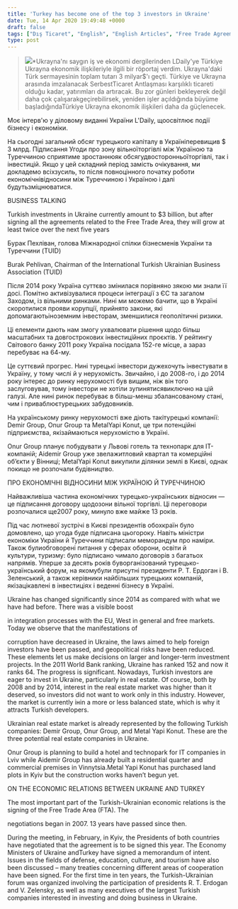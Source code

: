 ```yaml
---
title: 'Turkey has become one of the top 3 investors in Ukraine'
date: Tue, 14 Apr 2020 19:49:48 +0000
draft: false
tags: ["Dış Ticaret", "English", "English Articles", "Free Trade Agreement", "interview", "röportaj", "TUİD (Türk Ukrayna İşadamları Derneği)", "ukraine", "Ukrayna", "Ukrayna Dış İlişkileri", "Uluslarası İlişkiler"]
type: post
---
```


> 

> 
> ![](https://burakpehlivan.org/wp-content/uploads/2020/04/CFABB40B-DEA0-4647-89A0-C7794631CA98-752x1024.jpeg)\*Ukrayna'nı saygın iş ve ekonomi dergilerinden LDaily'ye Türkiye Ukrayna ekonomik ilişkileriyle ilgili bir röportaj verdim. Ukrayna'daki Türk sermayesinin toplam tutarı 3 milyar$'ı geçti. Türkiye ve Ukrayna arasında imzalanacak SerbestTicaret Antlaşması karşılıklı ticareti olduğu kadar, yatırımları da artıracak. Bu zor günleri bekleyerek değil daha çok çalışarakgeçirebilirsek, yeniden işler açıldığında büyüme başladığındaTürkiye Ukrayna ekonomik ilişkileri daha da güçlenecek. 
> 
> 





Моє інтерв'ю у діловому виданні України L'Daily, щоосвітлює події бізнесу і економіки.




На сьогодні загальний обсяг турецького капіталу в Україніперевищив $ 3 млрд. Підписання Угоди про зону вільноїторгівлі між Україною та Туреччиною сприятиме зростаннюяк обсягудвосторонньоїторгівлі, так і інвестицій. Якщо у цей складний період замість очікування, ми докладемо всіхзусиль, то після повноцінного початку роботи економічнівідносини між Туреччиною і Україною і далі будутьзміцнюватися.




BUSINESS TALKING 




Turkish investments in Ukraine currently amount to $3 billion, but after signing all the agreements related to the Free Trade Area, they will grow at least twice over the next five years 




Бурак Пехліван, голова Міжнародної спілки бізнесменів України та Туреччини (TUID) 




Burak Pehlivan, Chairman of the International Turkish Ukrainian Business Association (TUID) 




Після 2014 року Україна суттєво змінилася порівняно зякою ми знали її досі. Помітно активізувалися процеси інтеграції з ЄС та загалом Заходом, із вільними ринками. Нині ми можемо бачити, що в Україні скоротилися прояви корупції, прийнято закони, які допомагаютьіноземним інвесторам, зменшилися геополітичні ризики.




Ці елементи дають нам змогу ухвалювати рішення щодо більш масштабних та довгострокових інвестиційних проєктів. У рейтингу Світового банку 2011 року Україна посідала 152-ге місце, а зараз перебуває на 64-му.




Це суттєвий прогрес. Нині турецькі інвестори дужехочуть інвестувати в Україну, у тому числі й у нерухомість. Звичайно, і до 2008-го, і до 2014 року інтерес до ринку нерухомості був вищим, ніж він того заслуговував, тому інвестори не хотіли зупинятисявиключно на цій галузі. Але нині ринок перебуває в більш-менш збалансованому стані, чим і приваблюєтурецьких забудовників.




На українському ринку нерухомості вже діють такітурецькі компанії: Demir Group, Onur Group та MetalYapi Konut, це три потенційні підприємства, якізаймаються нерухомістю в Україні.




Onur Group планує побудувати у Львові готель та технопарк для IT-компаній; Aidemir Group уже звелажитловий квартал та комерційні об’єкти у Вінниці; MetalYapi Konut викупили ділянки землі в Києві, однак покищо не розпочали будівництво.




ПРО ЕКОНОМІЧНІ ВІДНОСИНИ МІЖ УКРАЇНОЮ Й ТУРЕЧЧИНОЮ 




Найважливіша частина економічних турецько-українських відносин — це підписання договору щодозони вільної торгівлі. Ці переговори розпочалися ще2007 року, минуло вже майже 13 років.







Під час лютневої зустрічі в Києві президентів обохкраїн було домовлено, що угода буде підписана цьогороку. Навіть міністри економіки України й Туреччини підписали меморандум про наміри. Також булиобговорені питання у сферах оборони, освіти й культури, туризму: було підписано чимало договорів з багатьох напрямів. Уперше за десять років буворганізований турецько-український форум, на якомубули присутні президенти Р. Т. Ердоган і В. Зеленський, а також керівники найбільших турецьких компаній, якізацікавлені в інвестиціях і веденні бізнесу в Україні.




Ukraine has changed significantly since 2014 as compared with what we have had before. There was a visible boost 




in integration processes with the EU, West in general and free markets. Today we observe that the manifestations of 




corruption have decreased in Ukraine, the laws aimed to help foreign investors have been passed, and geopolitical risks have been reduced. These elements let us make decisions on larger and longer-term investment projects. In the 2011 World Bank ranking, Ukraine has ranked 152 and now it ranks 64. The progress is significant. Nowadays, Turkish investors are eager to invest in Ukraine, particularly in real estate. Of course, both by 2008 and by 2014, interest in the real estate market was higher than it deserved, so investors did not want to work only in this industry. However, the market is currently інin a more or less balanced state, which is why it attracts Turkish developers. 




Ukrainian real estate market is already represented by the following Turkish companies: Demir Group, Onur Group, and Metal Yapi Konut. These are the three potential real estate companies in Ukraine.




Onur Group is planning to build a hotel and technopark for IT companies in Lviv while Aidemir Group has already built a residential quarter and commercial premises in Vinnytsia.Metal Yapi Konut has purchased land plots in Kyiv but the construction works haven’t begun yet.




ON THE ECONOMIC RELATIONS BETWEEN UKRAINE AND TURKEY




The most important part of the Turkish-Ukrainian economic relations is the signing of the Free Trade Area (FTA). The




negotiations began in 2007. 13 years have passed since then.




During the meeting, in February, in Kyiv, the Presidents of both countries have negotiated that the agreement is to be signed this year. The Economy Ministers of Ukraine andTurkey have signed a memorandum of intent. Issues in the fields of defense, education, culture, and tourism have also been discussed – many treaties concerning different areas of cooperation have been signed. For the first time in ten years, the Turkish-Ukrainian forum was organized involving the participation of presidents R. T. Erdogan and V. Zelensky, as well as many executives of the largest Turkish companies interested in investing and doing business in Ukraine. 


